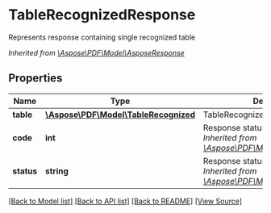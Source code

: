 ﻿# TableRecognizedResponse
Represents response containing single recognized table

*Inherited from [\Aspose\PDF\Model\AsposeResponse](AsposeResponse.md)*
## Properties
Name | Type | Description | Notes
------------ | ------------- | ------------- | -------------
**table** | [**\Aspose\PDF\Model\TableRecognized**](TableRecognized.md) | TableRecognized object | [optional]
**code** | **int** | Response status code.<br />*Inherited from [\Aspose\PDF\Model\AsposeResponse](AsposeResponse.md)* | 
**status** | **string** | Response status.<br />*Inherited from [\Aspose\PDF\Model\AsposeResponse](AsposeResponse.md)* | [optional]

[[Back to Model list]](../README.md#documentation-for-models) [[Back to API list]](../README.md#documentation-for-api-endpoints) [[Back to README]](../README.md) [[View Source]](../src/Aspose/PDF/Model/TableRecognizedResponse.php)

